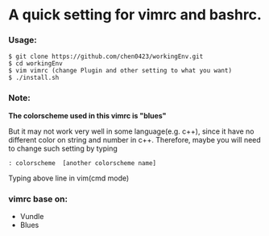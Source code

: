 # A quick setting for vimrc and bashrc.

### Usage:
    $ git clone https://github.com/chen0423/workingEnv.git
    $ cd workingEnv
    $ vim vimrc (change Plugin and other setting to what you want)
    $ ./install.sh

### Note:
**The colorscheme used in this vimrc is "blues"**

But it may not work very well in some language(e.g. c++), since it have no different color on string and number in c++.
Therefore, maybe you will need to change such setting by typing

    : colorscheme  [another colorscheme name]

Typing above line in vim(cmd mode)

### vimrc base on:
* Vundle
* Blues
  

